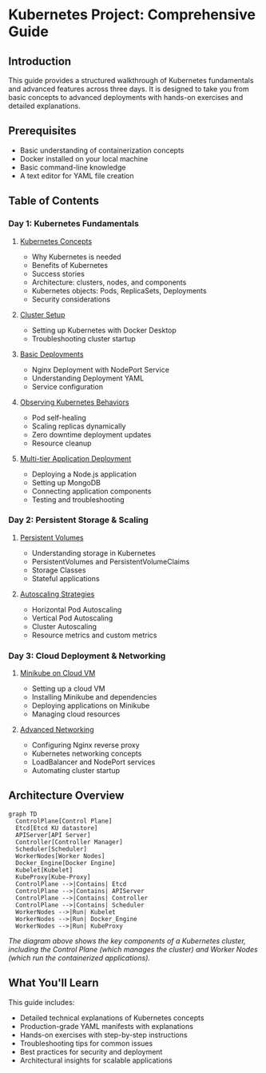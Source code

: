 # Kubernetes Project: Comprehensive Guide

## Introduction

This guide provides a structured walkthrough of Kubernetes fundamentals and advanced features across three days. It is designed to take you from basic concepts to advanced deployments with hands-on exercises and detailed explanations.

## Prerequisites

- Basic understanding of containerization concepts
- Docker installed on your local machine
- Basic command-line knowledge
- A text editor for YAML file creation

## Table of Contents

### Day 1: Kubernetes Fundamentals
1. [Kubernetes Concepts](day1-fundamentals/01_kubernetes_fundamentals.md)
   - Why Kubernetes is needed
   - Benefits of Kubernetes
   - Success stories
   - Architecture: clusters, nodes, and components
   - Kubernetes objects: Pods, ReplicaSets, Deployments
   - Security considerations
   
2. [Cluster Setup](day1-fundamentals/02_cluster_setup.md)
   - Setting up Kubernetes with Docker Desktop
   - Troubleshooting cluster startup
   
3. [Basic Deployments](day1-fundamentals/03_basic_deployments.md)
   - Nginx Deployment with NodePort Service
   - Understanding Deployment YAML
   - Service configuration
   
4. [Observing Kubernetes Behaviors](day1-fundamentals/04_observing_behaviors.md)
   - Pod self-healing
   - Scaling replicas dynamically
   - Zero downtime deployment updates
   - Resource cleanup
   
5. [Multi-tier Application Deployment](day1-fundamentals/05_nodejs_app_deployment.md)
   - Deploying a Node.js application
   - Setting up MongoDB
   - Connecting application components
   - Testing and troubleshooting

### Day 2: Persistent Storage & Scaling
1. [Persistent Volumes](day2/01_Persistent_Storage.md)
   - Understanding storage in Kubernetes
   - PersistentVolumes and PersistentVolumeClaims
   - Storage Classes
   - Stateful applications

2. [Autoscaling Strategies](day2/02_Autoscaling.md)
   - Horizontal Pod Autoscaling
   - Vertical Pod Autoscaling
   - Cluster Autoscaling
   - Resource metrics and custom metrics

### Day 3: Cloud Deployment & Networking
1. [Minikube on Cloud VM](day3/01_Minikube_Cloud_Setup.md)
   - Setting up a cloud VM
   - Installing Minikube and dependencies
   - Deploying applications on Minikube
   - Managing cloud resources

2. [Advanced Networking](day3/02_Advanced_Networking.md)
   - Configuring Nginx reverse proxy
   - Kubernetes networking concepts
   - LoadBalancer and NodePort services
   - Automating cluster startup

## Architecture Overview

```mermaid
graph TD
  ControlPlane[Control Plane]
  Etcd[Etcd KU datastore]
  APIServer[API Server]
  Controller[Controller Manager]
  Scheduler[Scheduler]
  WorkerNodes[Worker Nodes]
  Docker_Engine[Docker Engine]
  Kubelet[Kubelet]
  KubeProxy[Kube-Proxy]
  ControlPlane -->|Contains| Etcd
  ControlPlane -->|Contains| APIServer
  ControlPlane -->|Contains| Controller
  ControlPlane -->|Contains| Scheduler
  WorkerNodes -->|Run| Kubelet
  WorkerNodes -->|Run| Docker_Engine
  WorkerNodes -->|Run| KubeProxy
```

*The diagram above shows the key components of a Kubernetes cluster, including the Control Plane (which manages the cluster) and Worker Nodes (which run the containerized applications).*

## What You'll Learn

This guide includes:
- Detailed technical explanations of Kubernetes concepts
- Production-grade YAML manifests with explanations
- Hands-on exercises with step-by-step instructions
- Troubleshooting tips for common issues
- Best practices for security and deployment
- Architectural insights for scalable applications
